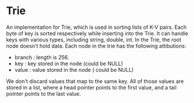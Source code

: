 # Trie

An implementation for Trie, which is used in sorting lists of K-V pairs. Each byte of key is sorted respectively while inserting into the Trie.
It can handle keys with various types, including string, double, int.
In the Trie, the root node doesn't hold data. 
Each node in the trie has the following attibutions:
   - branch : length is 256.         
   - key    : key stored in the node (could be NULL)
   - value  : value stored in the node ( could be NULL)
 
We don't discard values that map to the same key. All of those values are 
stored in a list, where a head pointer points to the first value, and a tail
pointer points to the last value.
